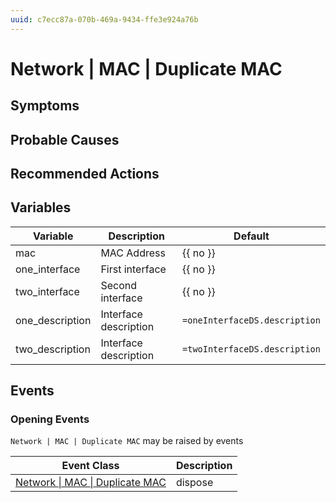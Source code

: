 ```yaml
---
uuid: c7ecc87a-070b-469a-9434-ffe3e924a76b
---
```

# Network | MAC | Duplicate MAC

## Symptoms

## Probable Causes

## Recommended Actions

## Variables

| Variable        | Description           | Default                       |
| --------------- | --------------------- | ----------------------------- |
| mac             | MAC Address           | {{ no }}                      |
| one_interface   | First interface       | {{ no }}                      |
| two_interface   | Second interface      | {{ no }}                      |
| one_description | Interface description | `=oneInterfaceDS.description` |
| two_description | Interface description | `=twoInterfaceDS.description` |

## Events

### Opening Events
`Network | MAC | Duplicate MAC` may be raised by events

| Event Class                                                                                | Description |
| ------------------------------------------------------------------------------------------ | ----------- |
| [Network \| MAC \| Duplicate MAC](../event-classes-reference/network/mac/duplicate-mac.md) | dispose     |
